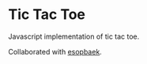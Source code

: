 # Tic Tac Toe

Javascript implementation of tic tac toe.

Collaborated with [esopbaek](https://github.com/esopbaek).

